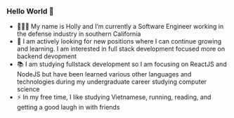 ### Hello World 👋

- 👩🏻‍💻 My name is Holly and I’m currently a Software Engineer working in the defense industry in southern California
- 🎯 I am actively looking for new positions where I can continue growing and learning. I am interested in full stack development focused more on backend devopment
- 📚 I am studying fullstack development so I am focusing on ReactJS and NodeJS but have been learned various other languages and technologies during my undergraduate career studying computer science
- ⚡ In my free time, I like studying Vietnamese, running, reading, and getting a good laugh in with friends

<!--
**hollyhaho/hollyhaho** is a ✨ _special_ ✨ repository because its `README.md` (this file) appears on your GitHub profile.

Here are some ideas to get you started:

- 🔭 I’m currently working on ...
- 🌱 I’m currently learning ...
- 👯 I’m looking to collaborate on ...
- 🤔 I’m looking for help with ...
- 💬 Ask me about ...
- 📫 How to reach me: ...
- 😄 Pronouns: ...
- ⚡ Fun fact: ...
-->
